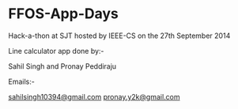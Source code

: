 FFOS-App-Days
=============

Hack-a-thon at SJT hosted by IEEE-CS on the 27th September 2014


Line calculator app done by:-

Sahil Singh and Pronay Peddiraju

Emails:-

sahilsingh10394@gmail.com
pronay.y2k@gmail.com